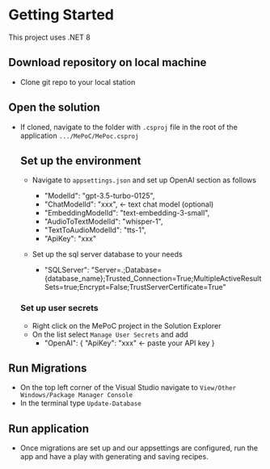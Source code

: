 # Getting Started
This project uses .NET 8

##  Download repository on local machine
- Clone git repo to your local station

## Open the solution
- If cloned, navigate to the folder with ```.csproj``` file in the root of the application
  ```.../MePoC/MePoc.csproj```

  ## Set up the environment
  - Navigate to ```appsettings.json``` and set up OpenAI section as follows
    - "ModelId": "gpt-3.5-turbo-0125", 
    - "ChatModelId": "xxx", <- text chat model (optional)
    - "EmbeddingModelId": "text-embedding-3-small",
    - "AudioToTextModelId": "whisper-1",
    - "TextToAudioModelId": "tts-1",
    - "ApiKey": "xxx"

  - Set up the sql server database to your needs
    - "SQLServer": "Server=.;Database={database_name};Trusted_Connection=True;MultipleActiveResultSets=true;Encrypt=False;TrustServerCertificate=True"
  ### Set up user secrets
  - Right click on the MePoC project in the Solution Explorer
  - On the list select ```Manage User Secrets``` and add
    - "OpenAI": {
      "ApiKey": "xxx" <- paste your API key
      }
      
## Run Migrations
- On the top left corner of the Visual Studio navigate to ```View/Other Windows/Package Manager Console```
- In the terminal type ```Update-Database```
  
## Run application
- Once migrations are set up and our appsettings are configured, run the app and have a play with generating and saving recipes.
